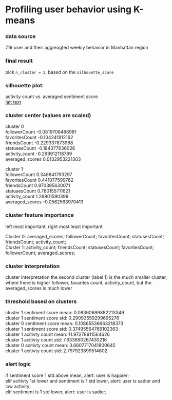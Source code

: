 # Profiling user behavior using K-means

### data source
719 user and their aggreagted weekly behavior in Manhattan region   

### final result  
pick `n_cluster = 2`, based on the `silhouette_score`   

### silhouette plot:
activity count vs. averaged sentiment score  
[!alt text](https://github.com/MZhoume/E6998S5/blob/master/k-means/Screen%20Shot%202017-05-06%20at%201.54.30%20AM.png)

### cluster center (values are scaled)  

cluster 0  
followerCount -0.0819706488981  
favoritesCount -0.104241812162  
friendsCount -0.229337873988  
statusesCount -0.184377636026  
activity_count -0.299912118789  
averaged_scores 0.0132953221303  

cluster 1  
followerCount 0.346841793297   
favoritesCount 0.441077599762  
friendsCount 0.970395630071  
statusesCount 0.780155711621  
activity_count 1.26901590399  
averaged_scores -0.0562563970413  

### cluster feature importance    
left most important, right most least important   
  
Cluster 0: averaged_scores; followerCount; favoritesCount; statusesCount; friendsCount; activity_count;  
Cluster 1: activity_count; friendsCount; statusesCount; favoritesCount; followerCount; averaged_scores;  

### cluster interpretation

cluster interpretation
the second cluster (label 1) is the much smaller cluster, where there is higher follower, favarites count, activity_count, but the averaged_scores is much lower  

### threshold based on clusters

cluster 1 sentiment score mean: 0.08360699882213349  
cluster 1 sentiment score std: 0.29093559299695276  
cluster 0 sentiment score mean: 0.10865536663218373  
cluster 1 sentiment score std: 0.37495564769102363  
cluster 1 acitivty count mean: 11.97278911564626  
cluster 1 acitivty count std: 7.633690267430216   
cluster 0 acitivty count mean: 3.6607717041800645  
cluster 1 acitivty count std: 2.797923899514602    

### alert logic  
if sentiment score 1 std above mean, alert: user is happier;  
elif acitivty 1st lower and sentiment is 1 std lower, alert: user is sadier and low activity;      
elif sentiment is 1 std lower, alert: user is sadier;  
